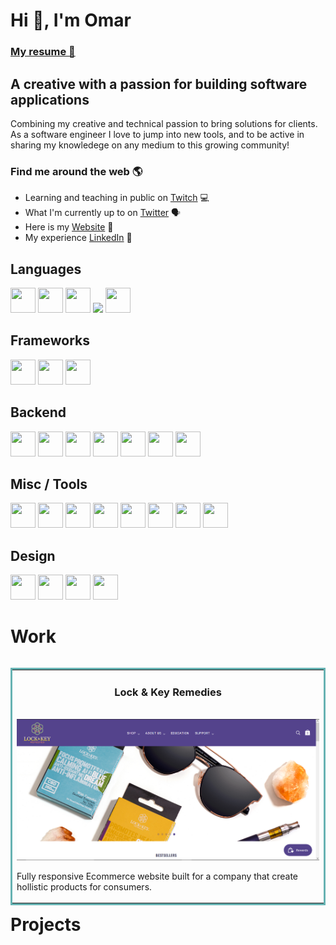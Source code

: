 # Hi 👋, I'm Omar

<h3><a href="./resume.pdf">My resume 🔗</a></h3>

## A creative with a passion for building software applications

Combining my creative and technical passion to bring solutions for clients. As a software engineer I love to jump into new tools, and to be active in sharing my knowledege on any medium to this growing community! 

### Find me around the web 🌎
- Learning and teaching in public on [Twitch](https://www.twitch.tv/omifans_) 💻
- What I'm currently up to on [Twitter](https://twitter.com/digicoding) 🗣️
- Here is my [Website](https://omarest.dev/) 🔗
- My experience [LinkedIn](https://www.linkedin.com/in/omar-estevez/) 💼


## Languages

<p align="left">
<img src="https://cdn.jsdelivr.net/gh/devicons/devicon/icons/typescript/typescript-original.svg" width="40" height="40" />
<img src="https://cdn.jsdelivr.net/gh/devicons/devicon/icons/javascript/javascript-original.svg" width="40" height="40" />
<img src="https://cdn.jsdelivr.net/gh/devicons/devicon/icons/html5/html5-original.svg" width="40" height="40" />
<img src="https://cdn.jsdelivr.net/gh/devicons/devicon/icons/css3/css3-original.svg" width="40" width="40" />
<img src="https://cdn.jsdelivr.net/gh/devicons/devicon/icons/bash/bash-original.svg" width="40" height="40" />
</p>

## Frameworks

<p align="left">
<img src="https://cdn.jsdelivr.net/gh/devicons/devicon/icons/react/react-original.svg" width="40" height="40" />
 <img src="https://cdn.jsdelivr.net/gh/devicons/devicon/icons/gatsby/gatsby-plain.svg" width="40" height="40" />
<img src="https://cdn.jsdelivr.net/gh/devicons/devicon/icons/nextjs/nextjs-original.svg" width="40" height="40"  />
</p>

## Backend
<p align="left">
<img src="https://cdn.jsdelivr.net/gh/devicons/devicon/icons/nodejs/nodejs-plain-wordmark.svg" width="40" height="40" />
<img src="https://cdn.jsdelivr.net/gh/devicons/devicon/icons/express/express-original-wordmark.svg" width="40" height="40" />
<img src="https://cdn.jsdelivr.net/gh/devicons/devicon/icons/mongodb/mongodb-plain-wordmark.svg" width="40" height="40" />
 <img src="https://cdn.jsdelivr.net/gh/devicons/devicon/icons/docker/docker-plain-wordmark.svg" width="40" height="40" />
<img src="https://cdn.jsdelivr.net/gh/devicons/devicon/icons/redis/redis-original-wordmark.svg" width="40" height="40"/>
<img src="https://cdn.jsdelivr.net/gh/devicons/devicon/icons/nginx/nginx-original.svg" width="40" height="40" />
<img src="https://cdn.jsdelivr.net/gh/devicons/devicon/icons/postgresql/postgresql-plain-wordmark.svg" width="40" height="40" />
</p>

## Misc / Tools
<p align="left">
<img src="https://cdn.jsdelivr.net/gh/devicons/devicon/icons/webpack/webpack-original.svg" width="40" height="40" />
<img src="https://cdn.jsdelivr.net/gh/devicons/devicon/icons/jest/jest-plain.svg" width="40" height="40" />
<img src="https://cdn.jsdelivr.net/gh/devicons/devicon/icons/selenium/selenium-original.svg" width="40" height="40" />
<img src="https://cdn.jsdelivr.net/gh/devicons/devicon/icons/babel/babel-original.svg" width="40" height="40" />
<img src="https://cdn.jsdelivr.net/gh/devicons/devicon/icons/eslint/eslint-original.svg" width="40" height="40" />
<img src="https://cdn.jsdelivr.net/gh/devicons/devicon/icons/bitbucket/bitbucket-original-wordmark.svg" width="40" height="40" />
<img src="https://cdn.jsdelivr.net/gh/devicons/devicon/icons/git/git-original.svg" width="40" height="40" />
<img src="https://cdn.jsdelivr.net/gh/devicons/devicon/icons/linux/linux-original.svg" width="40" height="40" />
</p>

## Design
<p align="left">
<img src="https://cdn.jsdelivr.net/gh/devicons/devicon/icons/figma/figma-original.svg" width="40" height="40" />
<img src="https://cdn.jsdelivr.net/gh/devicons/devicon/icons/illustrator/illustrator-plain.svg" width="40" height="40" />
<img src="https://cdn.jsdelivr.net/gh/devicons/devicon/icons/photoshop/photoshop-plain.svg" width="40" height="40" />
<img src="https://cdn.jsdelivr.net/gh/devicons/devicon/icons/inkscape/inkscape-original-wordmark.svg" width="40" height="40" />
</p>

# Work

<table align="left" bordercolor="#66b2b2" width="100%">
  <tr>
    <td width="50%" valign="top">
      <h3 align="center">Lock & Key Remedies</h3>
        <br />
        <a href="https://lkremedies.com/">
            <img target="" src="./img/locknkey.png" width="100%" alt="Lock & Key Remedies"/>
        </a>
        <br />
      <p>Fully responsive Ecommerce website built for a company that create hollistic products for consumers.</p>
    </td>
    <!-- <td width="50%" valign="top">
      <h3 align="center">MediumPhormat</h3>
        <br />
      <a target="_blank" href="#">
        <img src="./img/lockkey.png" width="100%"  alt="Lock & Key"/>
      </a>
        <br />
        <p align="center">
    </td> -->
  </tr>
</table>


# Projects 
